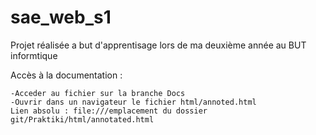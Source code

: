 # sae_web_s1

Projet réalisée a but d'apprentisage lors de ma deuxième année au BUT informtique

Accès à la documentation :

    -Acceder au fichier sur la branche Docs
    -Ouvrir dans un navigateur le fichier html/annoted.html
    Lien absolu : file:///emplacement du dossier git/Praktiki/html/annotated.html
